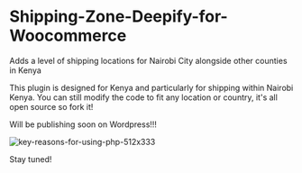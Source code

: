 # Shipping-Zone-Deepify-for-Woocommerce
Adds a level of shipping locations for Nairobi City alongside other counties in Kenya

This plugin is designed for Kenya and particularly for shipping within Nairobi Kenya.
You can still modify the code to fit any location or country, it's all open source so fork it!

Will be publishing soon on Wordpress!!!

![key-reasons-for-using-php-512x333](https://github.com/willy-dev/Shipping-Zone-Deepify-for-Woocommerce/assets/65611147/8412735c-cde6-4974-8c63-0d3060bacc05)


 Stay tuned!

